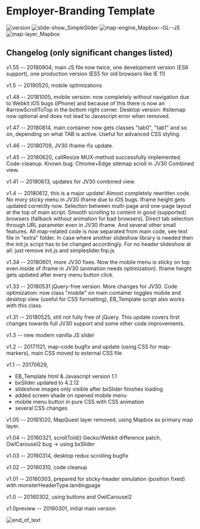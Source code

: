 # Employer-Branding Template
![version](https://img.shields.io/badge/version-1.5-orange.svg) 
![slide-show_SimpleSlider](https://img.shields.io/badge/slide--show-SimpleSlider-yellow.svg) ![map-engine_Mapbox--GL--JS](https://img.shields.io/badge/map--engine-Mapbox--GL--JS-blue.svg) ![map-layer_Mapbox](https://img.shields.io/badge/map--layer-Mapbox-blue.svg)

Changelog (only significant changes listed)
-------------------------------------------
v1.55 -- 20190904, main JS file now twice, one development version (ES6 support), one production version (ES5 for old browsers like IE 11)

v1.5 -- 20190520, mobile optimizations

v1.48 -- 20181005, mobile version: now completely without navigation due to Webkit iOS bugs (iPhone) and because of this there is now an #arrowScrollToTop in the bottom right corner. Desktop version: #sitemap now optional and does not lead to Javascript error when removed.

v1.47 -- 20180814, main container now gets classes "tab0", "tab1" and so on, depending on what TAB is active. Useful for advanced CSS styling.

v1.46 -- 20180709, JV30 iframe-fix update.

v1.45 -- 20180620, callResize MUX-method successfully implemented. Code-cleanup. Known bug: Chrome+Edge sitemap scroll in JV30 Combined view.

v1.41 -- 20180613, updates for JV30 combined view.

v1.4 -- 20180612, this is a major update! Almost completely rewritten code. No mory sticky menu in JV30 iframe due to iOS bugs. Iframe height gets updated correctly now. Selection between multi-page and one-page layout at the top of main script. Smooth scrolling to content in good (supported) browsers (fallback without animation for bad browsers). Direct tab selection through URL parameter even in JV30 iframe. And several other small features. All map-related code is now separated from main code, see text file in "extra" folder. In case where another slideshow library is needed then the init.js script has to be changed accordingly. For no header slideshow at all: just remove init.js and simpleslider.fnp.js

v1.34 -- 20180601, more JV30 fixes. Now the mobile menu is sticky on top even inside of iframe in JV30 (animation needs optimization). Iframe height gets updated after every menu button click.

v1.33 -- 20180531 jQuery-free version. More changes for JV30. Code optimization: now class "mobile" on main container toggles mobile and desktop view (useful for CSS formatting), EB_Template script also works with this class.

v1.31 -- 20180525, still not fully free of jQuery. This update covers first changes towards full JV30 support and some other code improvements.

v1.3 -- new modern vanilla JS slider

v1.2 -- 20171121, map-code bugfix and update (using CSS for map-markers), main CSS moved to external CSS file

v1.1 -- 20170629,
- EB_Template html & Javascript version 1.1
- bxSlider updated to 4.2.12
- slideshow images only visible after bxSlider finishes loading
- added screen shade on opened mobile menu
- mobile menu button in pure CSS with CSS animation
- several CSS changes

v1.05 -- 20161020, MapQuest layer removed, using Mapbox as primary map layer.

v1.04 -- 20160321, scrollToId() Gecko/Webkit difference patch, OwlCarousel2 bug -> using bxSlider

v1.03 -- 20160314, desktop redux scrolling bugfix

v1.02 -- 20160310, code cleanup

v1.01 -- 20160303, prepared for sticky-header simulation (position fixed) with monsterHeaderType.landingpage

v1.0 -- 20160302, using buttons and OwlCarousel2

v1.0preview -- 20160301, initial main version

![end_of_text](https://img.shields.io/badge/end%20of%20readme--yellow.svg)
